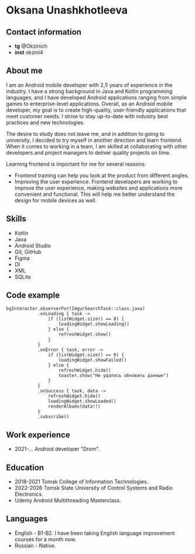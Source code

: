 # Oksana Unashkhotleeva
## Contact information
* **tg** @Okzinich 
* **inst** okzini4 
## About me
I am an Android mobile developer with 2,5 years of experience in the industry. 
I have a strong background in Java and Kotlin programming languages, and I have developed Android applications
ranging from simple games to enterprise-level applications.
Overall, as an Android mobile developer, my goal is to create high-quality, user-friendly applications that meet customer needs. I strive to stay up-to-date with industry best practices and new technologies.

The desire to study does not leave me, and in addition to going to university, I decided to try myself in another direction  and learn frontend.
When it comes to working in a team, I am skilled at collaborating with other developers and project managers to deliver quality projects on time.

Learning frontend is important for me for several reasons:
* Frontend training can help you look at the product from different angles. 
* Improving the user experience. Frontend developers are working to improve the user experience, making websites and applications more convenient and functional. This will help me better understand the design for mobile devices as well. 

## Skills
* Kotlin 
* Java 
* Android Studio 
* Git, GitHub 
* Figma 
* DI
* XML
* SQLite
## Code example
```
bgInteractor.observerFor(ImgurSearchTask::class.java)
			.onLoading { task ->
				if (listWidget.size() == 0) {
					loadingWidget.showLoading()
				} else {
					refreshWidget.show()
				}
			}
			.onError { task, error ->
				if (listWidget.size() == 0) {
					loadingWidget.showFailed()
				} else {
					refreshWidget.hide()
					toaster.show("Не удалось обновить данные")
				}
			}
			.onSuccess { task, data ->
				refreshWidget.hide()
				loadingWidget.showLoaded()
				renderAlbums(data!!)
			}
			.subscribe()
```
## Work experience
* 2021-... Android developer "Drom".
## Education
* 2018-2021 Tomsk College of Information Technologies.
* 2022-2026 Tomsk State University of Control Systems and Radio Electronics.
* Udemy Android Multithreading Masterclass.
## Languages
* English - B1-B2. I have been taking English language improvement courses for a month now.
* Russian - Native.

